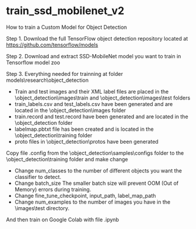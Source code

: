 # train_ssd_mobilenet_v2
How to train a Custom Model for Object Detection 

Step 1. Download the full TensorFlow object detection repository located at https://github.com/tensorflow/models

Step 2. Download and extract SSD-MobileNet model you want to train in Tensorflow model zoo 

Step 3. Everything needed for trainning at folder models\research\object_detection 
  - Train and test images and their XML label files are placed in the \object_detection\images\train and \object_detection\images\test folders
  - train_labels.csv and test_labels.csv have been generated and are located in the \object_detection\images folder
  - train.record and test.record have been generated and are located in the \object_detection folder
  - labelmap.pbtxt file has been created and is located in the \object_detection\training folder
  - proto files in \object_detection\protos have been generated
  
  Copy file .config from the \object_detection\samples\configs folder to the \object_detection\training folder and make change
  - Change num_classes to the number of different objects you want the classifier to detect. 
  - Change batch_size The smaller batch size will prevent OOM (Out of Memory) errors during training.
  - Change fine_tune_checkpoint,  input_path, label_map_path 
  - Change num_examples to the number of images you have in the \images\test directory.
  
And then train on Google Colab with file .ipynb
